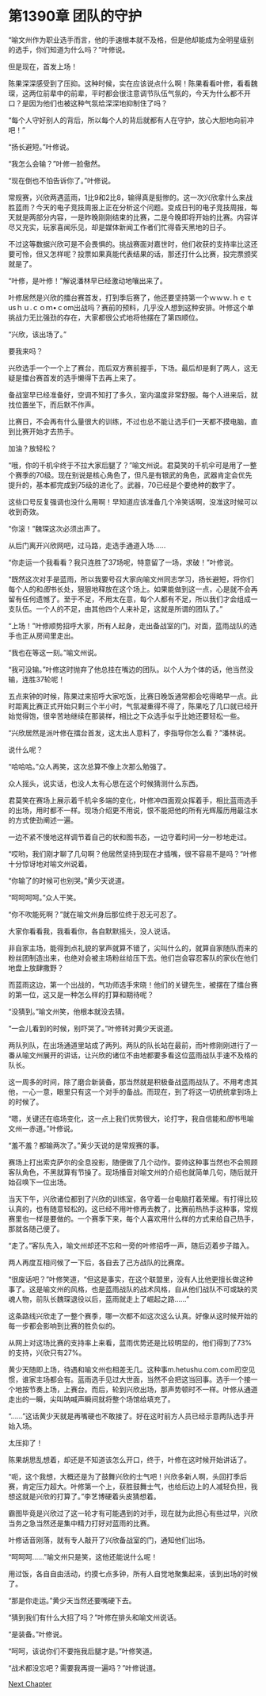 # 第1390章 团队的守护

“喻文州作为职业选手而言，他的手速根本就不及格，但是他却能成为全明星级别的选手，你们知道为什么吗？”叶修说。

但是现在，首发上场！

陈果深深感受到了压抑。这种时候，实在应该说点什么啊！陈果看看叶修，看看魏琛，这两位前辈中的前辈，平时都会很注意调节队伍气氛的，今天为什么都不开口？是因为他们也被这种气氛给深深地抑制住了吗？

“每个人守好别人的背后，所以每个人的背后就都有人在守护，放心大胆地向前冲吧！”

“扬长避短。”叶修说。

“我怎么会输？”叶修一脸傲然。

“现在倒也不怕告诉你了。”叶修说。

常规赛，兴欣两遇蓝雨，1比9和2比8，输得真是挺惨的。这一次兴欣拿什么来战胜蓝雨？今天的电子竞技周报上正在分析这个问题。变成日刊的电子竞技周报，每天就是两部分内容，一是昨晚刚刚结束的比赛，二是今晚即将开始的比赛。内容详尽又充实，玩家喜闻乐见，却是媒体新闻工作者们忙得昏天黑地的日子。

不过这等数据兴欣可是不会畏惧的。挑战赛面对嘉世时，他们收获的支持率比这还要可怜，但又怎样呢？投票如果真能代表结果的话，那还打什么比赛，投完票颁奖就是了。

“叶修，是叶修！”解说潘林早已经激动地嚷出来了。

叶修居然是兴欣的擂台赛首发，打到季后赛了，他还要坚持第一个ｗｗｗ.ｈｅｔusｈｕ.ｃｏｍ•ｃom出战吗？赛前的预料，几乎没人想到这种安排。叶修这个单挑战力无比强劲的存在，大家都很公式地将他摆在了第四顺位。

“兴欣，该出场了。”

要我来吗？

兴欣选手一个一个上了赛台，而后双方赛前握手，下场。最后却是剩了两人，这无疑是擂台赛首发的选手懒得下去再上来了。

备战室早已经准备好，空调不知打了多久，室内温度非常舒服。每个人进来后，就找位置坐下，而后默不作声。

比赛日，不会再有什么量很大的训练，不过也总不能让选手们一天都不摸电脑，直到比赛开始才去热手。

加油？放轻松？

“哦，你的千机伞终于不拉大家后腿了？”喻文州说。君莫笑的千机伞可是用了一整个赛季的70级。现在别说是核心角色了，但凡是有银武的角色，武器肯定会优先提升的，基本都完成到75级的进化了。武器，70已经是个要绝种的数字了。

这些口号反复强调也没什么用啊！早知道应该准备几个冷笑话啊，没准这时候可以收到奇效。

“你滚！”魏琛这次必须出声了。

从后门离开兴欣网吧，过马路，走选手通道入场……

“你走运一个我看看？我只连胜了37场呢，特意留了一场，求破！”叶修说。

“既然这次对手是蓝雨，所以我要号召大家向喻文州同志学习，扬长避短，将你们每个人的和*图*书长处，狠狠地释放在这个场上。如果能做到这一点，心是就不会再留有任何遗憾了。至于不足，不用太在意，每个人都有不足，所以我们才会组成一支队伍。一个人的不足，由其他四个人来补足，这就是所谓的团队了。”

“上场！”叶修顺势招呼大家，所有人起身，走出备战室的门。对面，蓝雨战队的选手也正从房间里走出。

“我也在等这一刻。”喻文州说。

“我可没输。”叶修这时抛弃了他总挂在嘴边的团队。以个人为个体的话，他当然没输，连胜37轮呢！

五点来钟的时候，陈果过来招呼大家吃饭，比赛日晚饭通常都会吃得略早一点。此时距离比赛正式开始只剩三个半小时，气氛凝重得不得了，陈果吃了几口就已经开始觉得饱，很辛苦地继续在那装样，相比之下众选手似乎比她还要轻松一些。

“兴欣居然是派叶修在擂台首发，这太出人意料了，李指导你怎么看？”潘林说。

说什么呢？

“哈哈哈。”众人再笑，这次总算不像上次那么勉强了。

众人摇头，说实话，也没人太有心思在这个时候猜测什么东西。

君莫笑在赛场上展示着千机伞多端的变化，叶修冲四面观众挥着手，相比蓝雨选手的出场，用时都不一样。现场介绍更不用说，恨不能把他的所有光辉履历用最注水的方式使劲阐述一遍。

一边不紧不慢地这样调节着自己的状和图书态，一边守着时间一分一秒地走过。

“哎哟，我们刚才聊了几句啊？他居然坚持到现在才插嘴，很不容易不是吗？”叶修十分惊讶地对喻文州说着。

“你输了的时候可也别哭。”黄少天说道。

“呵呵呵呵。”众人干笑。

“你不吹能死啊？”就在喻文州身后那位终于忍无可忍了。

大家你看看我，我看看你，各自默默摇头，没人说话。

非自家主场，能得到点礼貌的掌声就算不错了，尖叫什么的，就算自家随队而来的粉丝团制造出来，也绝对会被主场粉丝给压下去。他们岂会容忍客队的家伙在他们地盘上放肆撒野？

而蓝雨这边，第一个出战的，气功师选手宋晓！他们的关键先生，被摆在了擂台赛的第一位，这又是一种怎么样的打算和期待呢？

“没猜到。”喻文州笑，他根本就没去猜。

“一会儿看到的时候，别吓哭了。”叶修转对黄少天说道。

两队列队，在出场通道里站成了两列。两队的队长站在最前，而叶修刚刚进行了一番从喻文州展开的讲话，让兴欣的诸位不由地都要多看这位蓝雨战队手速不及格的队长。

这一周多的时间，除了磨合新装备，那当然就是积极备战蓝雨战队了。不用考虑其他，一心一意，眼里只有这一个对手的备战。而现在，到了将这一切统统拿到场上的时候了。

“嗯，关键还在临场变化，这一点上我们优势很大，论打字，我自信能和*图*书甩喻文州一赤道。”叶修说。

“羞不羞？都输两次了。”黄少天说的是常规赛的事。

赛场上打出索克萨尔的全息投影，随便做了几个动作。耍帅这种事当然也不会照顾客队角色，不黑就算有节操了。现场播音对喻文州的介绍也就简单几句，随后就开始召唤下一位出场。

当天下午，兴欣诸位都到了兴欣的训练室，各守着一台电脑打着荣耀。有打得比较认真的，也有随意轻松的。这已经不用叶修再去教了，比赛前热热手这种事，常规赛里也一样是要做的。一个赛季下来，每个人喜欢用什么样的方式来给自己热手，那就各随己便了。

“走了。”客队先入，喻文州却还不忘和一旁的叶修招呼一声，随后迈着步子踏入。

两人再度互相问候了一下后，各自去了己方战队的比赛席。

“很废话吧？”叶修笑道，“但这是事实，在这个联盟里，没有人比他更擅长做这种事了。这是喻文州的风格，也是蓝雨战队的战术风格，自从他们战队不可或缺的灵魂人物，前队长魏琛退役以后，蓝雨就走上了崛起之路……”

这条路线兴欣走了一整个赛季，哪一次都不如这次这么认真。好像从这时候开始的每一步都会影响到比赛的胜负似的。

从网上对这场比赛的支持率上来看，蓝雨优势还是比较明显的，他们得到了73%的支持，兴欣只有27%。

黄少天随即上场，待遇和喻文州也相差无几。这种事m.hetushu.com.com司空见惯，谁家主场都会有。蓝雨选手见过大世面，当然不会把这当回事。选手一个接一个地按节奏上场，上赛台。而后，轮到兴欣出场，那声势顿时不一样。叶修从通道走出的一瞬，尖叫呐喊声瞬间就将整个场馆给填充了。

“……”这话黄少天就是再嘴硬也不敢接了。好在这时前方人员已经示意两队选手开始入场。

太压抑了！

陈果胡思乱想着，却还是不知道该怎么开口，终于，叶修在这时候开始讲话了。

“呃，这个我想，大概还是为了鼓舞兴欣的士气吧！兴欣多新人啊，头回打季后赛，肯定压力超大。叶修第一个上，获胜鼓舞士气，也给后边上的人减轻负担，我想这就是兴欣的打算了。”李艺博硬着头皮猜想着。

霸图毕竟是兴欣过了这一轮才有可能遇到的对手，现在就为此担心有些过早，兴欣当务之急当然还是集中精力打好对蓝雨的比赛。

叶修话音刚落，就有专人敲开了兴欣备战室的门，通知他们出场。

“呵呵呵……”喻文州只是笑，这他还能说什么呢！

用过饭，各自自由活动，约摸七点多钟，所有人自觉地聚集起来，该到出场的时候了。

“那是你走运。”黄少天当然还要嘴硬下去。

“猜到我们有什么大招了吗？”叶修在排头和喻文州说话。

“是装备。”叶修说。

“呵呵，该说你们不要拖我后腿才是。”叶修笑道。

“战术都没忘吧？需要我再提一遍吗？”叶修说道。



[Next Chapter](%E7%AC%AC1391%E7%AB%A0%2080%E7%BA%A7%EF%BC%81.md)
